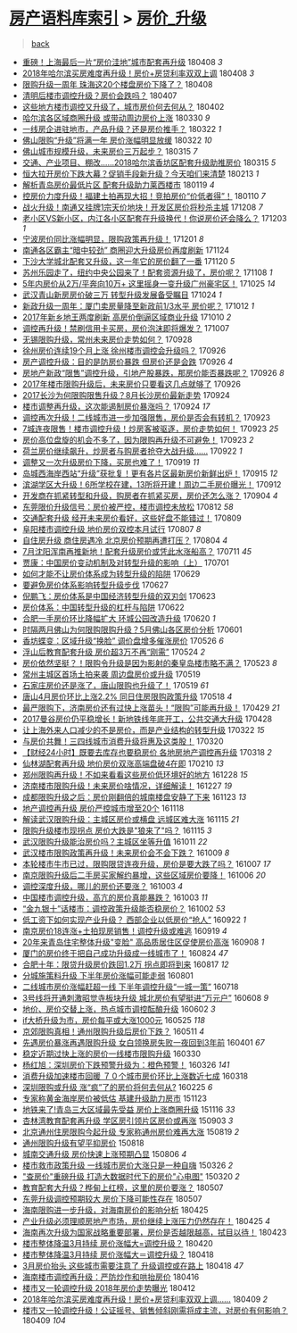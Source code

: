 [房产语料库索引](../../README.md)  > [房价_升级](房价_升级.md)
====
> [back](../README.md)

- [重磅！上海最后一片“房价洼地”城市配套再升级](http://jkwz.applinzi.com/ittc/7089660282077185041.html#%E9%87%8D%E7%A3%85%EF%BC%81%E4%B8%8A%E6%B5%B7%E6%9C%80%E5%90%8E%E4%B8%80%E7%89%87%E2%80%9C%E6%88%BF%E4%BB%B7%E6%B4%BC%E5%9C%B0%E2%80%9D%E5%9F%8E%E5%B8%82%E9%85%8D%E5%A5%97%E5%86%8D%E5%8D%87%E7%BA%A7) 180408 *3* 
- [2018年哈尔滨买房难度再升级！房价+房贷利率双双上调](http://jkwz.applinzi.com/ittc/7089651230739792902.html#2018%E5%B9%B4%E5%93%88%E5%B0%94%E6%BB%A8%E4%B9%B0%E6%88%BF%E9%9A%BE%E5%BA%A6%E5%86%8D%E5%8D%87%E7%BA%A7%EF%BC%81%E6%88%BF%E4%BB%B7%2B%E6%88%BF%E8%B4%B7%E5%88%A9%E7%8E%87%E5%8F%8C%E5%8F%8C%E4%B8%8A%E8%B0%83) 180408 *3* 
- [限购升级一周年 珠海这20个楼盘房价下降了？](http://jkwz.applinzi.com/ittc/7089630072841700369.html#%E9%99%90%E8%B4%AD%E5%8D%87%E7%BA%A7%E4%B8%80%E5%91%A8%E5%B9%B4+%E7%8F%A0%E6%B5%B7%E8%BF%9920%E4%B8%AA%E6%A5%BC%E7%9B%98%E6%88%BF%E4%BB%B7%E4%B8%8B%E9%99%8D%E4%BA%86%EF%BC%9F) 180408  
- [清明后楼市调控升级？房价会跌吗？](http://jkwz.applinzi.com/ittc/7089154576240608272.html#%E6%B8%85%E6%98%8E%E5%90%8E%E6%A5%BC%E5%B8%82%E8%B0%83%E6%8E%A7%E5%8D%87%E7%BA%A7%EF%BC%9F%E6%88%BF%E4%BB%B7%E4%BC%9A%E8%B7%8C%E5%90%97%EF%BC%9F) 180407  
- [这些地方楼市调控又升级了，城市房价何去何从？](http://jkwz.applinzi.com/ittc/7087443922215502854.html#%E8%BF%99%E4%BA%9B%E5%9C%B0%E6%96%B9%E6%A5%BC%E5%B8%82%E8%B0%83%E6%8E%A7%E5%8F%88%E5%8D%87%E7%BA%A7%E4%BA%86%EF%BC%8C%E5%9F%8E%E5%B8%82%E6%88%BF%E4%BB%B7%E4%BD%95%E5%8E%BB%E4%BD%95%E4%BB%8E%EF%BC%9F) 180402  
- [哈尔滨各区域商圈升级 或带动周边房价上涨](http://jkwz.applinzi.com/ittc/7086207720065860619.html#%E5%93%88%E5%B0%94%E6%BB%A8%E5%90%84%E5%8C%BA%E5%9F%9F%E5%95%86%E5%9C%88%E5%8D%87%E7%BA%A7+%E6%88%96%E5%B8%A6%E5%8A%A8%E5%91%A8%E8%BE%B9%E6%88%BF%E4%BB%B7%E4%B8%8A%E6%B6%A8) 180330 *9* 
- [一线房企进驻地市，产品升级？还是房价推手？](http://jkwz.applinzi.com/ittc/7083306201691718673.html#%E4%B8%80%E7%BA%BF%E6%88%BF%E4%BC%81%E8%BF%9B%E9%A9%BB%E5%9C%B0%E5%B8%82%EF%BC%8C%E4%BA%A7%E5%93%81%E5%8D%87%E7%BA%A7%EF%BC%9F%E8%BF%98%E6%98%AF%E6%88%BF%E4%BB%B7%E6%8E%A8%E6%89%8B%EF%BC%9F) 180322 *1* 
- [佛山限购“升级”将满一年 房价涨幅明显放缓](http://jkwz.applinzi.com/ittc/7083217119431099398.html#%E4%BD%9B%E5%B1%B1%E9%99%90%E8%B4%AD%E2%80%9C%E5%8D%87%E7%BA%A7%E2%80%9D%E5%B0%86%E6%BB%A1%E4%B8%80%E5%B9%B4+%E6%88%BF%E4%BB%B7%E6%B6%A8%E5%B9%85%E6%98%8E%E6%98%BE%E6%94%BE%E7%BC%93) 180322 *10* 
- [佛山城市规模升级，未来房价三万起步？](http://jkwz.applinzi.com/ittc/7080788523022287888.html#%E4%BD%9B%E5%B1%B1%E5%9F%8E%E5%B8%82%E8%A7%84%E6%A8%A1%E5%8D%87%E7%BA%A7%EF%BC%8C%E6%9C%AA%E6%9D%A5%E6%88%BF%E4%BB%B7%E4%B8%89%E4%B8%87%E8%B5%B7%E6%AD%A5%EF%BC%9F) 180315 *7* 
- [交通、产业项目、棚改……2018哈尔滨香坊区配套升级助推房价](http://jkwz.applinzi.com/ittc/7080726549857043473.html#%E4%BA%A4%E9%80%9A%E3%80%81%E4%BA%A7%E4%B8%9A%E9%A1%B9%E7%9B%AE%E3%80%81%E6%A3%9A%E6%94%B9%E2%80%A6%E2%80%A62018%E5%93%88%E5%B0%94%E6%BB%A8%E9%A6%99%E5%9D%8A%E5%8C%BA%E9%85%8D%E5%A5%97%E5%8D%87%E7%BA%A7%E5%8A%A9%E6%8E%A8%E6%88%BF%E4%BB%B7) 180315 *5* 
- [恒大拉开房价下跌大幕？促销手段新升级？今天咱们来清楚](http://jkwz.applinzi.com/ittc/7069489415615677451.html#%E6%81%92%E5%A4%A7%E6%8B%89%E5%BC%80%E6%88%BF%E4%BB%B7%E4%B8%8B%E8%B7%8C%E5%A4%A7%E5%B9%95%EF%BC%9F%E4%BF%83%E9%94%80%E6%89%8B%E6%AE%B5%E6%96%B0%E5%8D%87%E7%BA%A7%EF%BC%9F%E4%BB%8A%E5%A4%A9%E5%92%B1%E4%BB%AC%E6%9D%A5%E6%B8%85%E6%A5%9A) 180213 *1* 
- [解析青岛房价最低片区 配套升级助力莱西楼市](http://jkwz.applinzi.com/ittc/7060292979581781002.html#%E8%A7%A3%E6%9E%90%E9%9D%92%E5%B2%9B%E6%88%BF%E4%BB%B7%E6%9C%80%E4%BD%8E%E7%89%87%E5%8C%BA+%E9%85%8D%E5%A5%97%E5%8D%87%E7%BA%A7%E5%8A%A9%E5%8A%9B%E8%8E%B1%E8%A5%BF%E6%A5%BC%E5%B8%82) 180119 *4* 
- [控房价力度升级！福建土拍再现大招！竞拍房价“价低者得”！](http://jkwz.applinzi.com/ittc/7056945922640970762.html#%E6%8E%A7%E6%88%BF%E4%BB%B7%E5%8A%9B%E5%BA%A6%E5%8D%87%E7%BA%A7%EF%BC%81%E7%A6%8F%E5%BB%BA%E5%9C%9F%E6%8B%8D%E5%86%8D%E7%8E%B0%E5%A4%A7%E6%8B%9B%EF%BC%81%E7%AB%9E%E6%8B%8D%E6%88%BF%E4%BB%B7%E2%80%9C%E4%BB%B7%E4%BD%8E%E8%80%85%E5%BE%97%E2%80%9D%EF%BC%81) 180110 *7* 
- [战火升级！南通又挂牌1宗天价地块！开发区房价将秒杀主城](http://jkwz.applinzi.com/ittc/7044739882151314448.html#%E6%88%98%E7%81%AB%E5%8D%87%E7%BA%A7%EF%BC%81%E5%8D%97%E9%80%9A%E5%8F%88%E6%8C%82%E7%89%8C1%E5%AE%97%E5%A4%A9%E4%BB%B7%E5%9C%B0%E5%9D%97%EF%BC%81%E5%BC%80%E5%8F%91%E5%8C%BA%E6%88%BF%E4%BB%B7%E5%B0%86%E7%A7%92%E6%9D%80%E4%B8%BB%E5%9F%8E) 171208 *7* 
- [老小区VS新小区，内江各小区配套在升级换代！你说房价还会降么？](http://jkwz.applinzi.com/ittc/7042803078812664848.html#%E8%80%81%E5%B0%8F%E5%8C%BAVS%E6%96%B0%E5%B0%8F%E5%8C%BA%EF%BC%8C%E5%86%85%E6%B1%9F%E5%90%84%E5%B0%8F%E5%8C%BA%E9%85%8D%E5%A5%97%E5%9C%A8%E5%8D%87%E7%BA%A7%E6%8D%A2%E4%BB%A3%EF%BC%81%E4%BD%A0%E8%AF%B4%E6%88%BF%E4%BB%B7%E8%BF%98%E4%BC%9A%E9%99%8D%E4%B9%88%EF%BC%9F) 171203 *1* 
- [宁波房价同比涨幅明显，限购政策再升级！](http://jkwz.applinzi.com/ittc/7042142721744045073.html#%E5%AE%81%E6%B3%A2%E6%88%BF%E4%BB%B7%E5%90%8C%E6%AF%94%E6%B6%A8%E5%B9%85%E6%98%8E%E6%98%BE%EF%BC%8C%E9%99%90%E8%B4%AD%E6%94%BF%E7%AD%96%E5%86%8D%E5%8D%87%E7%BA%A7%EF%BC%81) 171201 *8* 
- [南通各区霸主“暗中较劲” 商圈迎大升级房价再度刷新](http://jkwz.applinzi.com/ittc/7039569544899724304.html#%E5%8D%97%E9%80%9A%E5%90%84%E5%8C%BA%E9%9C%B8%E4%B8%BB%E2%80%9C%E6%9A%97%E4%B8%AD%E8%BE%83%E5%8A%B2%E2%80%9D+%E5%95%86%E5%9C%88%E8%BF%8E%E5%A4%A7%E5%8D%87%E7%BA%A7%E6%88%BF%E4%BB%B7%E5%86%8D%E5%BA%A6%E5%88%B7%E6%96%B0) 171124  
- [下沙大学城北配套又升级，这一年它的房价翻了一番](http://jkwz.applinzi.com/ittc/7038106759162496016.html#%E4%B8%8B%E6%B2%99%E5%A4%A7%E5%AD%A6%E5%9F%8E%E5%8C%97%E9%85%8D%E5%A5%97%E5%8F%88%E5%8D%87%E7%BA%A7%EF%BC%8C%E8%BF%99%E4%B8%80%E5%B9%B4%E5%AE%83%E7%9A%84%E6%88%BF%E4%BB%B7%E7%BF%BB%E4%BA%86%E4%B8%80%E7%95%AA) 171120 *5* 
- [苏州乐园走了，纽约中央公园来了！配套资源升级了，房价呢？](http://jkwz.applinzi.com/ittc/7033665266628690960.html#%E8%8B%8F%E5%B7%9E%E4%B9%90%E5%9B%AD%E8%B5%B0%E4%BA%86%EF%BC%8C%E7%BA%BD%E7%BA%A6%E4%B8%AD%E5%A4%AE%E5%85%AC%E5%9B%AD%E6%9D%A5%E4%BA%86%EF%BC%81%E9%85%8D%E5%A5%97%E8%B5%84%E6%BA%90%E5%8D%87%E7%BA%A7%E4%BA%86%EF%BC%8C%E6%88%BF%E4%BB%B7%E5%91%A2%EF%BC%9F) 171108 *1* 
- [5年内房价从2万/平奔向10万+ 这里摇身一变升级广州豪宅区！](http://jkwz.applinzi.com/ittc/7028313322808673296.html#5%E5%B9%B4%E5%86%85%E6%88%BF%E4%BB%B7%E4%BB%8E2%E4%B8%87%2F%E5%B9%B3%E5%A5%94%E5%90%9110%E4%B8%87%2B+%E8%BF%99%E9%87%8C%E6%91%87%E8%BA%AB%E4%B8%80%E5%8F%98%E5%8D%87%E7%BA%A7%E5%B9%BF%E5%B7%9E%E8%B1%AA%E5%AE%85%E5%8C%BA%EF%BC%81) 171025 *14* 
- [武汉青山新房房价破三万 转型升级发展备受瞩目](http://jkwz.applinzi.com/ittc/7027897179799290896.html#%E6%AD%A6%E6%B1%89%E9%9D%92%E5%B1%B1%E6%96%B0%E6%88%BF%E6%88%BF%E4%BB%B7%E7%A0%B4%E4%B8%89%E4%B8%87+%E8%BD%AC%E5%9E%8B%E5%8D%87%E7%BA%A7%E5%8F%91%E5%B1%95%E5%A4%87%E5%8F%97%E7%9E%A9%E7%9B%AE) 171024 *1* 
- [新政升级一周年：厦门卖房量降至新政前1/3水平 房价呢？](http://jkwz.applinzi.com/ittc/7023624255378555920.html#%E6%96%B0%E6%94%BF%E5%8D%87%E7%BA%A7%E4%B8%80%E5%91%A8%E5%B9%B4%EF%BC%9A%E5%8E%A6%E9%97%A8%E5%8D%96%E6%88%BF%E9%87%8F%E9%99%8D%E8%87%B3%E6%96%B0%E6%94%BF%E5%89%8D1%2F3%E6%B0%B4%E5%B9%B3+%E6%88%BF%E4%BB%B7%E5%91%A2%EF%BC%9F) 171012 *1* 
- [2017年新乡地王两度刷新 高房价倒逼区域商业升级](http://jkwz.applinzi.com/ittc/7022814175733220369.html#2017%E5%B9%B4%E6%96%B0%E4%B9%A1%E5%9C%B0%E7%8E%8B%E4%B8%A4%E5%BA%A6%E5%88%B7%E6%96%B0+%E9%AB%98%E6%88%BF%E4%BB%B7%E5%80%92%E9%80%BC%E5%8C%BA%E5%9F%9F%E5%95%86%E4%B8%9A%E5%8D%87%E7%BA%A7) 171010 *2* 
- [调控再升级！禁刷信用卡买房，房价泡沫即将爆发？](http://jkwz.applinzi.com/ittc/7021731567871984656.html#%E8%B0%83%E6%8E%A7%E5%86%8D%E5%8D%87%E7%BA%A7%EF%BC%81%E7%A6%81%E5%88%B7%E4%BF%A1%E7%94%A8%E5%8D%A1%E4%B9%B0%E6%88%BF%EF%BC%8C%E6%88%BF%E4%BB%B7%E6%B3%A1%E6%B2%AB%E5%8D%B3%E5%B0%86%E7%88%86%E5%8F%91%EF%BC%9F) 171007  
- [无锡限购升级，常州未来房价走势如何？](http://jkwz.applinzi.com/ittc/7018310525249913872.html#%E6%97%A0%E9%94%A1%E9%99%90%E8%B4%AD%E5%8D%87%E7%BA%A7%EF%BC%8C%E5%B8%B8%E5%B7%9E%E6%9C%AA%E6%9D%A5%E6%88%BF%E4%BB%B7%E8%B5%B0%E5%8A%BF%E5%A6%82%E4%BD%95%EF%BC%9F) 170928  
- [徐州房价连续19个月上涨 徐州楼市调控会升级吗？](http://jkwz.applinzi.com/ittc/7017654079915033617.html#%E5%BE%90%E5%B7%9E%E6%88%BF%E4%BB%B7%E8%BF%9E%E7%BB%AD19%E4%B8%AA%E6%9C%88%E4%B8%8A%E6%B6%A8+%E5%BE%90%E5%B7%9E%E6%A5%BC%E5%B8%82%E8%B0%83%E6%8E%A7%E4%BC%9A%E5%8D%87%E7%BA%A7%E5%90%97%EF%BC%9F) 170926  
- [房产调控升级：目的是防房价暴跌 但房价还是会跌](http://jkwz.applinzi.com/ittc/7017652075251631121.html#%E6%88%BF%E4%BA%A7%E8%B0%83%E6%8E%A7%E5%8D%87%E7%BA%A7%EF%BC%9A%E7%9B%AE%E7%9A%84%E6%98%AF%E9%98%B2%E6%88%BF%E4%BB%B7%E6%9A%B4%E8%B7%8C+%E4%BD%86%E6%88%BF%E4%BB%B7%E8%BF%98%E6%98%AF%E4%BC%9A%E8%B7%8C) 170926 *4* 
- [房地产新政“限售”调控升级，引地产股暴跌，那房价能否暴跌呢？](http://jkwz.applinzi.com/ittc/7017625866836902928.html#%E6%88%BF%E5%9C%B0%E4%BA%A7%E6%96%B0%E6%94%BF%E2%80%9C%E9%99%90%E5%94%AE%E2%80%9D%E8%B0%83%E6%8E%A7%E5%8D%87%E7%BA%A7%EF%BC%8C%E5%BC%95%E5%9C%B0%E4%BA%A7%E8%82%A1%E6%9A%B4%E8%B7%8C%EF%BC%8C%E9%82%A3%E6%88%BF%E4%BB%B7%E8%83%BD%E5%90%A6%E6%9A%B4%E8%B7%8C%E5%91%A2%EF%BC%9F) 170926 *8* 
- [2017年楼市限购升级后，未来房价只要看这几点就够了](http://jkwz.applinzi.com/ittc/7017577360541615120.html#2017%E5%B9%B4%E6%A5%BC%E5%B8%82%E9%99%90%E8%B4%AD%E5%8D%87%E7%BA%A7%E5%90%8E%EF%BC%8C%E6%9C%AA%E6%9D%A5%E6%88%BF%E4%BB%B7%E5%8F%AA%E8%A6%81%E7%9C%8B%E8%BF%99%E5%87%A0%E7%82%B9%E5%B0%B1%E5%A4%9F%E4%BA%86) 170926  
- [2017长沙为何限购限售升级？8月长沙房价最新走势](http://jkwz.applinzi.com/ittc/7016975683383985169.html#2017%E9%95%BF%E6%B2%99%E4%B8%BA%E4%BD%95%E9%99%90%E8%B4%AD%E9%99%90%E5%94%AE%E5%8D%87%E7%BA%A7%EF%BC%9F8%E6%9C%88%E9%95%BF%E6%B2%99%E6%88%BF%E4%BB%B7%E6%9C%80%E6%96%B0%E8%B5%B0%E5%8A%BF) 170924  
- [楼市调整再升级，这次能遏制房价暴涨吗？](http://jkwz.applinzi.com/ittc/7016840171100832784.html#%E6%A5%BC%E5%B8%82%E8%B0%83%E6%95%B4%E5%86%8D%E5%8D%87%E7%BA%A7%EF%BC%8C%E8%BF%99%E6%AC%A1%E8%83%BD%E9%81%8F%E5%88%B6%E6%88%BF%E4%BB%B7%E6%9A%B4%E6%B6%A8%E5%90%97%EF%BC%9F) 170924 *17* 
- [调控再次升级！二线城市进一步加强限售，房价是否会有转机？](http://jkwz.applinzi.com/ittc/7016589474174338065.html#%E8%B0%83%E6%8E%A7%E5%86%8D%E6%AC%A1%E5%8D%87%E7%BA%A7%EF%BC%81%E4%BA%8C%E7%BA%BF%E5%9F%8E%E5%B8%82%E8%BF%9B%E4%B8%80%E6%AD%A5%E5%8A%A0%E5%BC%BA%E9%99%90%E5%94%AE%EF%BC%8C%E6%88%BF%E4%BB%B7%E6%98%AF%E5%90%A6%E4%BC%9A%E6%9C%89%E8%BD%AC%E6%9C%BA%EF%BC%9F) 170923  
- [7城连夜限售！楼市调控升级！炒房客被驱逐，房价走势如何！](http://jkwz.applinzi.com/ittc/7016479860090995728.html#7%E5%9F%8E%E8%BF%9E%E5%A4%9C%E9%99%90%E5%94%AE%EF%BC%81%E6%A5%BC%E5%B8%82%E8%B0%83%E6%8E%A7%E5%8D%87%E7%BA%A7%EF%BC%81%E7%82%92%E6%88%BF%E5%AE%A2%E8%A2%AB%E9%A9%B1%E9%80%90%EF%BC%8C%E6%88%BF%E4%BB%B7%E8%B5%B0%E5%8A%BF%E5%A6%82%E4%BD%95%EF%BC%81) 170923 *25* 
- [房价高位盘旋的机会不多了，因为限购再升级不可避免！](http://jkwz.applinzi.com/ittc/7016460514400666640.html#%E6%88%BF%E4%BB%B7%E9%AB%98%E4%BD%8D%E7%9B%98%E6%97%8B%E7%9A%84%E6%9C%BA%E4%BC%9A%E4%B8%8D%E5%A4%9A%E4%BA%86%EF%BC%8C%E5%9B%A0%E4%B8%BA%E9%99%90%E8%B4%AD%E5%86%8D%E5%8D%87%E7%BA%A7%E4%B8%8D%E5%8F%AF%E9%81%BF%E5%85%8D%EF%BC%81) 170923 *2* 
- [荷兰房价继续飙升，炒房者与购房者抢夺大战升级……](http://jkwz.applinzi.com/ittc/7016077122840560656.html#%E8%8D%B7%E5%85%B0%E6%88%BF%E4%BB%B7%E7%BB%A7%E7%BB%AD%E9%A3%99%E5%8D%87%EF%BC%8C%E7%82%92%E6%88%BF%E8%80%85%E4%B8%8E%E8%B4%AD%E6%88%BF%E8%80%85%E6%8A%A2%E5%A4%BA%E5%A4%A7%E6%88%98%E5%8D%87%E7%BA%A7%E2%80%A6%E2%80%A6) 170922 *1* 
- [调整又一次升级房价下降，买房也难了！](http://jkwz.applinzi.com/ittc/7015051191866901521.html#%E8%B0%83%E6%95%B4%E5%8F%88%E4%B8%80%E6%AC%A1%E5%8D%87%E7%BA%A7%E6%88%BF%E4%BB%B7%E4%B8%8B%E9%99%8D%EF%BC%8C%E4%B9%B0%E6%88%BF%E4%B9%9F%E9%9A%BE%E4%BA%86%EF%BC%81) 170919 *11* 
- [岛城西海岸西站“升级”获批复！更有各片区最新房价新鲜出炉！](http://jkwz.applinzi.com/ittc/7013592668033254417.html#%E5%B2%9B%E5%9F%8E%E8%A5%BF%E6%B5%B7%E5%B2%B8%E8%A5%BF%E7%AB%99%E2%80%9C%E5%8D%87%E7%BA%A7%E2%80%9D%E8%8E%B7%E6%89%B9%E5%A4%8D%EF%BC%81%E6%9B%B4%E6%9C%89%E5%90%84%E7%89%87%E5%8C%BA%E6%9C%80%E6%96%B0%E6%88%BF%E4%BB%B7%E6%96%B0%E9%B2%9C%E5%87%BA%E7%82%89%EF%BC%81) 170915 *12* 
- [滨湖学区大升级！6所学校在建，13所将开建！周边二手房价曝光！](http://jkwz.applinzi.com/ittc/7012536863016092432.html#%E6%BB%A8%E6%B9%96%E5%AD%A6%E5%8C%BA%E5%A4%A7%E5%8D%87%E7%BA%A7%EF%BC%816%E6%89%80%E5%AD%A6%E6%A0%A1%E5%9C%A8%E5%BB%BA%EF%BC%8C13%E6%89%80%E5%B0%86%E5%BC%80%E5%BB%BA%EF%BC%81%E5%91%A8%E8%BE%B9%E4%BA%8C%E6%89%8B%E6%88%BF%E4%BB%B7%E6%9B%9D%E5%85%89%EF%BC%81) 170912  
- [开发商在抓紧转型和升级，购房者在抓紧买房，房价还怎么涨？](http://jkwz.applinzi.com/ittc/7009595699812107281.html#%E5%BC%80%E5%8F%91%E5%95%86%E5%9C%A8%E6%8A%93%E7%B4%A7%E8%BD%AC%E5%9E%8B%E5%92%8C%E5%8D%87%E7%BA%A7%EF%BC%8C%E8%B4%AD%E6%88%BF%E8%80%85%E5%9C%A8%E6%8A%93%E7%B4%A7%E4%B9%B0%E6%88%BF%EF%BC%8C%E6%88%BF%E4%BB%B7%E8%BF%98%E6%80%8E%E4%B9%88%E6%B6%A8%EF%BC%9F) 170904 *4* 
- [东莞限价升级信号：房价被严控，楼市调控未放松](http://jkwz.applinzi.com/ittc/7000793850917159952.html#%E4%B8%9C%E8%8E%9E%E9%99%90%E4%BB%B7%E5%8D%87%E7%BA%A7%E4%BF%A1%E5%8F%B7%EF%BC%9A%E6%88%BF%E4%BB%B7%E8%A2%AB%E4%B8%A5%E6%8E%A7%EF%BC%8C%E6%A5%BC%E5%B8%82%E8%B0%83%E6%8E%A7%E6%9C%AA%E6%94%BE%E6%9D%BE) 170812 *58* 
- [交通配套升级 经开未来房价看好，这些好盘不能错过！](http://jkwz.applinzi.com/ittc/6999760962851439633.html#%E4%BA%A4%E9%80%9A%E9%85%8D%E5%A5%97%E5%8D%87%E7%BA%A7+%E7%BB%8F%E5%BC%80%E6%9C%AA%E6%9D%A5%E6%88%BF%E4%BB%B7%E7%9C%8B%E5%A5%BD%EF%BC%8C%E8%BF%99%E4%BA%9B%E5%A5%BD%E7%9B%98%E4%B8%8D%E8%83%BD%E9%94%99%E8%BF%87%EF%BC%81) 170809  
- [阜阳楼市调控升级 地价房价双控本月试行](http://jkwz.applinzi.com/ittc/6999139743856854032.html#%E9%98%9C%E9%98%B3%E6%A5%BC%E5%B8%82%E8%B0%83%E6%8E%A7%E5%8D%87%E7%BA%A7+%E5%9C%B0%E4%BB%B7%E6%88%BF%E4%BB%B7%E5%8F%8C%E6%8E%A7%E6%9C%AC%E6%9C%88%E8%AF%95%E8%A1%8C) 170807 *8* 
- [自住房升级 商住房遇冷 北京房价预期再遭打压？](http://jkwz.applinzi.com/ittc/6998028505391318033.html#%E8%87%AA%E4%BD%8F%E6%88%BF%E5%8D%87%E7%BA%A7+%E5%95%86%E4%BD%8F%E6%88%BF%E9%81%87%E5%86%B7+%E5%8C%97%E4%BA%AC%E6%88%BF%E4%BB%B7%E9%A2%84%E6%9C%9F%E5%86%8D%E9%81%AD%E6%89%93%E5%8E%8B%EF%BC%9F) 170804 *4* 
- [7月沈阳浑南再推新地！配套升级房价或凭此水涨船高？](http://jkwz.applinzi.com/ittc/6988977103297840133.html#7%E6%9C%88%E6%B2%88%E9%98%B3%E6%B5%91%E5%8D%97%E5%86%8D%E6%8E%A8%E6%96%B0%E5%9C%B0%EF%BC%81%E9%85%8D%E5%A5%97%E5%8D%87%E7%BA%A7%E6%88%BF%E4%BB%B7%E6%88%96%E5%87%AD%E6%AD%A4%E6%B0%B4%E6%B6%A8%E8%88%B9%E9%AB%98%EF%BC%9F) 170711 *45* 
- [贾康：中国房价变动机制及对转型升级的影响（上）](http://jkwz.applinzi.com/ittc/6985256325226169349.html#%E8%B4%BE%E5%BA%B7%EF%BC%9A%E4%B8%AD%E5%9B%BD%E6%88%BF%E4%BB%B7%E5%8F%98%E5%8A%A8%E6%9C%BA%E5%88%B6%E5%8F%8A%E5%AF%B9%E8%BD%AC%E5%9E%8B%E5%8D%87%E7%BA%A7%E7%9A%84%E5%BD%B1%E5%93%8D%EF%BC%88%E4%B8%8A%EF%BC%89) 170701  
- [如何才能不让房价体系成为转型升级的陷阱](http://jkwz.applinzi.com/ittc/6984539739829830661.html#%E5%A6%82%E4%BD%95%E6%89%8D%E8%83%BD%E4%B8%8D%E8%AE%A9%E6%88%BF%E4%BB%B7%E4%BD%93%E7%B3%BB%E6%88%90%E4%B8%BA%E8%BD%AC%E5%9E%8B%E5%8D%87%E7%BA%A7%E7%9A%84%E9%99%B7%E9%98%B1) 170629  
- [要避免房价体系影响转型升级步伐](http://jkwz.applinzi.com/ittc/6983792387804365829.html#%E8%A6%81%E9%81%BF%E5%85%8D%E6%88%BF%E4%BB%B7%E4%BD%93%E7%B3%BB%E5%BD%B1%E5%93%8D%E8%BD%AC%E5%9E%8B%E5%8D%87%E7%BA%A7%E6%AD%A5%E4%BC%90) 170627  
- [倪鹏飞：房价体系是中国经济转型升级的双刃剑](http://jkwz.applinzi.com/ittc/6982509338659652613.html#%E5%80%AA%E9%B9%8F%E9%A3%9E%EF%BC%9A%E6%88%BF%E4%BB%B7%E4%BD%93%E7%B3%BB%E6%98%AF%E4%B8%AD%E5%9B%BD%E7%BB%8F%E6%B5%8E%E8%BD%AC%E5%9E%8B%E5%8D%87%E7%BA%A7%E7%9A%84%E5%8F%8C%E5%88%83%E5%89%91) 170623  
- [房价体系：中国转型升级的杠杆与陷阱](http://jkwz.applinzi.com/ittc/6982037957241209860.html#%E6%88%BF%E4%BB%B7%E4%BD%93%E7%B3%BB%EF%BC%9A%E4%B8%AD%E5%9B%BD%E8%BD%AC%E5%9E%8B%E5%8D%87%E7%BA%A7%E7%9A%84%E6%9D%A0%E6%9D%86%E4%B8%8E%E9%99%B7%E9%98%B1) 170622  
- [合肥一手房价环比降幅扩大 环城公园改造升级](http://jkwz.applinzi.com/ittc/6981182814543152133.html#%E5%90%88%E8%82%A5%E4%B8%80%E6%89%8B%E6%88%BF%E4%BB%B7%E7%8E%AF%E6%AF%94%E9%99%8D%E5%B9%85%E6%89%A9%E5%A4%A7+%E7%8E%AF%E5%9F%8E%E5%85%AC%E5%9B%AD%E6%94%B9%E9%80%A0%E5%8D%87%E7%BA%A7) 170620 *1* 
- [时隔两月佛山为何限购限购升级？5月佛山各区房价分析](http://jkwz.applinzi.com/ittc/6974329231222785028.html#%E6%97%B6%E9%9A%94%E4%B8%A4%E6%9C%88%E4%BD%9B%E5%B1%B1%E4%B8%BA%E4%BD%95%E9%99%90%E8%B4%AD%E9%99%90%E8%B4%AD%E5%8D%87%E7%BA%A7%EF%BC%9F5%E6%9C%88%E4%BD%9B%E5%B1%B1%E5%90%84%E5%8C%BA%E6%88%BF%E4%BB%B7%E5%88%86%E6%9E%90) 170601  
- [香坊蝶变：区域升级“换脸” 调价盘增多催涨房价](http://jkwz.applinzi.com/ittc/6972008276135789572.html#%E9%A6%99%E5%9D%8A%E8%9D%B6%E5%8F%98%EF%BC%9A%E5%8C%BA%E5%9F%9F%E5%8D%87%E7%BA%A7%E2%80%9C%E6%8D%A2%E8%84%B8%E2%80%9D+%E8%B0%83%E4%BB%B7%E7%9B%98%E5%A2%9E%E5%A4%9A%E5%82%AC%E6%B6%A8%E6%88%BF%E4%BB%B7) 170526 *6* 
- [浮山后教育配套升级 房价超3万不再“刚需”](http://jkwz.applinzi.com/ittc/6971261853148644357.html#%E6%B5%AE%E5%B1%B1%E5%90%8E%E6%95%99%E8%82%B2%E9%85%8D%E5%A5%97%E5%8D%87%E7%BA%A7+%E6%88%BF%E4%BB%B7%E8%B6%853%E4%B8%87%E4%B8%8D%E5%86%8D%E2%80%9C%E5%88%9A%E9%9C%80%E2%80%9D) 170524 *2* 
- [房价依然坚挺？！限购令升级是因为影射的秦皇岛楼市略不满？](http://jkwz.applinzi.com/ittc/6970914768750642180.html#%E6%88%BF%E4%BB%B7%E4%BE%9D%E7%84%B6%E5%9D%9A%E6%8C%BA%EF%BC%9F%EF%BC%81%E9%99%90%E8%B4%AD%E4%BB%A4%E5%8D%87%E7%BA%A7%E6%98%AF%E5%9B%A0%E4%B8%BA%E5%BD%B1%E5%B0%84%E7%9A%84%E7%A7%A6%E7%9A%87%E5%B2%9B%E6%A5%BC%E5%B8%82%E7%95%A5%E4%B8%8D%E6%BB%A1%EF%BC%9F) 170523 *8* 
- [常州主城区首场土拍来袭 周边盘房价或升级](http://jkwz.applinzi.com/ittc/6969378569376498693.html#%E5%B8%B8%E5%B7%9E%E4%B8%BB%E5%9F%8E%E5%8C%BA%E9%A6%96%E5%9C%BA%E5%9C%9F%E6%8B%8D%E6%9D%A5%E8%A2%AD+%E5%91%A8%E8%BE%B9%E7%9B%98%E6%88%BF%E4%BB%B7%E6%88%96%E5%8D%87%E7%BA%A7) 170519  
- [石家庄房价还是涨了，唐山限购也升级了！](http://jkwz.applinzi.com/ittc/6969321357249610757.html#%E7%9F%B3%E5%AE%B6%E5%BA%84%E6%88%BF%E4%BB%B7%E8%BF%98%E6%98%AF%E6%B6%A8%E4%BA%86%EF%BC%8C%E5%94%90%E5%B1%B1%E9%99%90%E8%B4%AD%E4%B9%9F%E5%8D%87%E7%BA%A7%E4%BA%86%EF%BC%81) 170519 *61* 
- [唐山4月房价环比上涨2.2% 同日住房限购政策升级](http://jkwz.applinzi.com/ittc/6968937150002234372.html#%E5%94%90%E5%B1%B14%E6%9C%88%E6%88%BF%E4%BB%B7%E7%8E%AF%E6%AF%94%E4%B8%8A%E6%B6%A82.2%25+%E5%90%8C%E6%97%A5%E4%BD%8F%E6%88%BF%E9%99%90%E8%B4%AD%E6%94%BF%E7%AD%96%E5%8D%87%E7%BA%A7) 170518 *4* 
- [最严限购下，济南房价还有过快上涨苗头！“限购”可能再升级！](http://jkwz.applinzi.com/ittc/6961891811642573829.html#%E6%9C%80%E4%B8%A5%E9%99%90%E8%B4%AD%E4%B8%8B%EF%BC%8C%E6%B5%8E%E5%8D%97%E6%88%BF%E4%BB%B7%E8%BF%98%E6%9C%89%E8%BF%87%E5%BF%AB%E4%B8%8A%E6%B6%A8%E8%8B%97%E5%A4%B4%EF%BC%81%E2%80%9C%E9%99%90%E8%B4%AD%E2%80%9D%E5%8F%AF%E8%83%BD%E5%86%8D%E5%8D%87%E7%BA%A7%EF%BC%81) 170429 *21* 
- [2017曼谷房价仍平稳增长！新地铁线年底开工，公共交通大升级](http://jkwz.applinzi.com/ittc/6961517454655226884.html#2017%E6%9B%BC%E8%B0%B7%E6%88%BF%E4%BB%B7%E4%BB%8D%E5%B9%B3%E7%A8%B3%E5%A2%9E%E9%95%BF%EF%BC%81%E6%96%B0%E5%9C%B0%E9%93%81%E7%BA%BF%E5%B9%B4%E5%BA%95%E5%BC%80%E5%B7%A5%EF%BC%8C%E5%85%AC%E5%85%B1%E4%BA%A4%E9%80%9A%E5%A4%A7%E5%8D%87%E7%BA%A7) 170428  
- [让上海外来人口减少的不是房价，而是产业结构的转型升级](http://jkwz.applinzi.com/ittc/6947889743344960517.html#%E8%AE%A9%E4%B8%8A%E6%B5%B7%E5%A4%96%E6%9D%A5%E4%BA%BA%E5%8F%A3%E5%87%8F%E5%B0%91%E7%9A%84%E4%B8%8D%E6%98%AF%E6%88%BF%E4%BB%B7%EF%BC%8C%E8%80%8C%E6%98%AF%E4%BA%A7%E4%B8%9A%E7%BB%93%E6%9E%84%E7%9A%84%E8%BD%AC%E5%9E%8B%E5%8D%87%E7%BA%A7) 170322 *15* 
- [与房价共舞！三四线城市消费升级将惠及这类股！](http://jkwz.applinzi.com/ittc/6947155036651127812.html#%E4%B8%8E%E6%88%BF%E4%BB%B7%E5%85%B1%E8%88%9E%EF%BC%81%E4%B8%89%E5%9B%9B%E7%BA%BF%E5%9F%8E%E5%B8%82%E6%B6%88%E8%B4%B9%E5%8D%87%E7%BA%A7%E5%B0%86%E6%83%A0%E5%8F%8A%E8%BF%99%E7%B1%BB%E8%82%A1%EF%BC%81) 170320  
- [【财经24小时】既要去库存也要稳房价 各地房地产调控再升级](http://jkwz.applinzi.com/ittc/6946272510873175044.html#%E3%80%90%E8%B4%A2%E7%BB%8F24%E5%B0%8F%E6%97%B6%E3%80%91%E6%97%A2%E8%A6%81%E5%8E%BB%E5%BA%93%E5%AD%98%E4%B9%9F%E8%A6%81%E7%A8%B3%E6%88%BF%E4%BB%B7+%E5%90%84%E5%9C%B0%E6%88%BF%E5%9C%B0%E4%BA%A7%E8%B0%83%E6%8E%A7%E5%86%8D%E5%8D%87%E7%BA%A7) 170318 *2* 
- [仙林湖配套再升级 地价房价双涨高端盘破4在即](http://jkwz.applinzi.com/ittc/6932932087442326532.html#%E4%BB%99%E6%9E%97%E6%B9%96%E9%85%8D%E5%A5%97%E5%86%8D%E5%8D%87%E7%BA%A7+%E5%9C%B0%E4%BB%B7%E6%88%BF%E4%BB%B7%E5%8F%8C%E6%B6%A8%E9%AB%98%E7%AB%AF%E7%9B%98%E7%A0%B44%E5%9C%A8%E5%8D%B3) 170210 *13* 
- [郑州限购再升级！不如来看看这些房价低环境好的地方](http://jkwz.applinzi.com/ittc/6916635744872694788.html#%E9%83%91%E5%B7%9E%E9%99%90%E8%B4%AD%E5%86%8D%E5%8D%87%E7%BA%A7%EF%BC%81%E4%B8%8D%E5%A6%82%E6%9D%A5%E7%9C%8B%E7%9C%8B%E8%BF%99%E4%BA%9B%E6%88%BF%E4%BB%B7%E4%BD%8E%E7%8E%AF%E5%A2%83%E5%A5%BD%E7%9A%84%E5%9C%B0%E6%96%B9) 161228 *15* 
- [济南楼市限购升级！未来房价啥情况，详细解读！](http://jkwz.applinzi.com/ittc/6916201853665936389.html#%E6%B5%8E%E5%8D%97%E6%A5%BC%E5%B8%82%E9%99%90%E8%B4%AD%E5%8D%87%E7%BA%A7%EF%BC%81%E6%9C%AA%E6%9D%A5%E6%88%BF%E4%BB%B7%E5%95%A5%E6%83%85%E5%86%B5%EF%BC%8C%E8%AF%A6%E7%BB%86%E8%A7%A3%E8%AF%BB%EF%BC%81) 161227 *19* 
- [成都限购升级之后：房价刚翻倍的城南楼盘安静了下来](http://jkwz.applinzi.com/ittc/6903787472583918596.html#%E6%88%90%E9%83%BD%E9%99%90%E8%B4%AD%E5%8D%87%E7%BA%A7%E4%B9%8B%E5%90%8E%EF%BC%9A%E6%88%BF%E4%BB%B7%E5%88%9A%E7%BF%BB%E5%80%8D%E7%9A%84%E5%9F%8E%E5%8D%97%E6%A5%BC%E7%9B%98%E5%AE%89%E9%9D%99%E4%BA%86%E4%B8%8B%E6%9D%A5) 161123 *13* 
- [地产调控再升级 房价严控城市增至20个](http://jkwz.applinzi.com/ittc/6901896656575792133.html#%E5%9C%B0%E4%BA%A7%E8%B0%83%E6%8E%A7%E5%86%8D%E5%8D%87%E7%BA%A7+%E6%88%BF%E4%BB%B7%E4%B8%A5%E6%8E%A7%E5%9F%8E%E5%B8%82%E5%A2%9E%E8%87%B320%E4%B8%AA) 161118  
- [解读武汉限购升级：主城区房价或横盘 远城区难大涨](http://jkwz.applinzi.com/ittc/6900734511301526532.html#%E8%A7%A3%E8%AF%BB%E6%AD%A6%E6%B1%89%E9%99%90%E8%B4%AD%E5%8D%87%E7%BA%A7%EF%BC%9A%E4%B8%BB%E5%9F%8E%E5%8C%BA%E6%88%BF%E4%BB%B7%E6%88%96%E6%A8%AA%E7%9B%98+%E8%BF%9C%E5%9F%8E%E5%8C%BA%E9%9A%BE%E5%A4%A7%E6%B6%A8) 161115 *21* 
- [限购升级楼市现拐点 房价大跌是&quot;狼来了&quot;吗？](http://jkwz.applinzi.com/ittc/6900697750152152068.html#%E9%99%90%E8%B4%AD%E5%8D%87%E7%BA%A7%E6%A5%BC%E5%B8%82%E7%8E%B0%E6%8B%90%E7%82%B9+%E6%88%BF%E4%BB%B7%E5%A4%A7%E8%B7%8C%E6%98%AF%26quot%3B%E7%8B%BC%E6%9D%A5%E4%BA%86%26quot%3B%E5%90%97%EF%BC%9F) 161115 *3* 
- [武汉限购升级能治房价吗？主城区坐等升值](http://jkwz.applinzi.com/ittc/6887661681571791877.html#%E6%AD%A6%E6%B1%89%E9%99%90%E8%B4%AD%E5%8D%87%E7%BA%A7%E8%83%BD%E6%B2%BB%E6%88%BF%E4%BB%B7%E5%90%97%EF%BC%9F%E4%B8%BB%E5%9F%8E%E5%8C%BA%E5%9D%90%E7%AD%89%E5%8D%87%E5%80%BC) 161011 *22* 
- [武汉楼市限购政策再升级！未来房价会不会下跌？](http://jkwz.applinzi.com/ittc/6886895900835709956.html#%E6%AD%A6%E6%B1%89%E6%A5%BC%E5%B8%82%E9%99%90%E8%B4%AD%E6%94%BF%E7%AD%96%E5%86%8D%E5%8D%87%E7%BA%A7%EF%BC%81%E6%9C%AA%E6%9D%A5%E6%88%BF%E4%BB%B7%E4%BC%9A%E4%B8%8D%E4%BC%9A%E4%B8%8B%E8%B7%8C%EF%BC%9F) 161009 *8* 
- [本轮楼市牛市已过，限购限贷连夜升级，房价是要大跌了吗？](http://jkwz.applinzi.com/ittc/6886187392951649284.html#%E6%9C%AC%E8%BD%AE%E6%A5%BC%E5%B8%82%E7%89%9B%E5%B8%82%E5%B7%B2%E8%BF%87%EF%BC%8C%E9%99%90%E8%B4%AD%E9%99%90%E8%B4%B7%E8%BF%9E%E5%A4%9C%E5%8D%87%E7%BA%A7%EF%BC%8C%E6%88%BF%E4%BB%B7%E6%98%AF%E8%A6%81%E5%A4%A7%E8%B7%8C%E4%BA%86%E5%90%97%EF%BC%9F) 161007 *17* 
- [南京限购升级后二手房买家解约暴增，这些区域房价要降！](http://jkwz.applinzi.com/ittc/6885855713338852357.html#%E5%8D%97%E4%BA%AC%E9%99%90%E8%B4%AD%E5%8D%87%E7%BA%A7%E5%90%8E%E4%BA%8C%E6%89%8B%E6%88%BF%E4%B9%B0%E5%AE%B6%E8%A7%A3%E7%BA%A6%E6%9A%B4%E5%A2%9E%EF%BC%8C%E8%BF%99%E4%BA%9B%E5%8C%BA%E5%9F%9F%E6%88%BF%E4%BB%B7%E8%A6%81%E9%99%8D%EF%BC%81) 161006 *20* 
- [调控深度升级，哪儿的房价还要涨？](http://jkwz.applinzi.com/ittc/6884372020384498693.html#%E8%B0%83%E6%8E%A7%E6%B7%B1%E5%BA%A6%E5%8D%87%E7%BA%A7%EF%BC%8C%E5%93%AA%E5%84%BF%E7%9A%84%E6%88%BF%E4%BB%B7%E8%BF%98%E8%A6%81%E6%B6%A8%EF%BC%9F) 161003 *4* 
- [中国楼市调控升级，高亢的房价真能暴跌？](http://jkwz.applinzi.com/ittc/6884685331466552324.html#%E4%B8%AD%E5%9B%BD%E6%A5%BC%E5%B8%82%E8%B0%83%E6%8E%A7%E5%8D%87%E7%BA%A7%EF%BC%8C%E9%AB%98%E4%BA%A2%E7%9A%84%E6%88%BF%E4%BB%B7%E7%9C%9F%E8%83%BD%E6%9A%B4%E8%B7%8C%EF%BC%9F) 161003 *11* 
- [“金九银十”话楼市：调控政策升级能否稳房价？](http://jkwz.applinzi.com/ittc/6884374017225524228.html#%E2%80%9C%E9%87%91%E4%B9%9D%E9%93%B6%E5%8D%81%E2%80%9D%E8%AF%9D%E6%A5%BC%E5%B8%82%EF%BC%9A%E8%B0%83%E6%8E%A7%E6%94%BF%E7%AD%96%E5%8D%87%E7%BA%A7%E8%83%BD%E5%90%A6%E7%A8%B3%E6%88%BF%E4%BB%B7%EF%BC%9F) 161002 *53* 
- [低工资下如何实现产业升级？ 西部企业以低房价“抢人”](http://jkwz.applinzi.com/ittc/6880603142642729988.html#%E4%BD%8E%E5%B7%A5%E8%B5%84%E4%B8%8B%E5%A6%82%E4%BD%95%E5%AE%9E%E7%8E%B0%E4%BA%A7%E4%B8%9A%E5%8D%87%E7%BA%A7%EF%BC%9F+%E8%A5%BF%E9%83%A8%E4%BC%81%E4%B8%9A%E4%BB%A5%E4%BD%8E%E6%88%BF%E4%BB%B7%E2%80%9C%E6%8A%A2%E4%BA%BA%E2%80%9D) 160922 *1* 
- [南京房价18连涨+土拍现房销售！调控升级或难逃](http://jkwz.applinzi.com/ittc/6879604209061725188.html#%E5%8D%97%E4%BA%AC%E6%88%BF%E4%BB%B718%E8%BF%9E%E6%B6%A8%2B%E5%9C%9F%E6%8B%8D%E7%8E%B0%E6%88%BF%E9%94%80%E5%94%AE%EF%BC%81%E8%B0%83%E6%8E%A7%E5%8D%87%E7%BA%A7%E6%88%96%E9%9A%BE%E9%80%83) 160919 *4* 
- [20年来青岛住宅整体升级&quot;变脸&quot; 高品质居住区促使房价高涨](http://jkwz.applinzi.com/ittc/6875382381531366405.html#20%E5%B9%B4%E6%9D%A5%E9%9D%92%E5%B2%9B%E4%BD%8F%E5%AE%85%E6%95%B4%E4%BD%93%E5%8D%87%E7%BA%A7%26quot%3B%E5%8F%98%E8%84%B8%26quot%3B+%E9%AB%98%E5%93%81%E8%B4%A8%E5%B1%85%E4%BD%8F%E5%8C%BA%E4%BF%83%E4%BD%BF%E6%88%BF%E4%BB%B7%E9%AB%98%E6%B6%A8) 160908 *1* 
- [厦门的房价终于把自己成功升级成一线城市了！](http://jkwz.applinzi.com/ittc/6869961488885875716.html#%E5%8E%A6%E9%97%A8%E7%9A%84%E6%88%BF%E4%BB%B7%E7%BB%88%E4%BA%8E%E6%8A%8A%E8%87%AA%E5%B7%B1%E6%88%90%E5%8A%9F%E5%8D%87%E7%BA%A7%E6%88%90%E4%B8%80%E7%BA%BF%E5%9F%8E%E5%B8%82%E4%BA%86%EF%BC%81) 160824 *47* 
- [合肥十年：限贷升级房价跌回1.2万 拐点即将到来](http://jkwz.applinzi.com/ittc/6867257010541822981.html#%E5%90%88%E8%82%A5%E5%8D%81%E5%B9%B4%EF%BC%9A%E9%99%90%E8%B4%B7%E5%8D%87%E7%BA%A7%E6%88%BF%E4%BB%B7%E8%B7%8C%E5%9B%9E1.2%E4%B8%87+%E6%8B%90%E7%82%B9%E5%8D%B3%E5%B0%86%E5%88%B0%E6%9D%A5) 160817 *12* 
- [分城施策料升级 下半年房价涨幅可能走弱](http://jkwz.applinzi.com/ittc/6861298031823160325.html#%E5%88%86%E5%9F%8E%E6%96%BD%E7%AD%96%E6%96%99%E5%8D%87%E7%BA%A7+%E4%B8%8B%E5%8D%8A%E5%B9%B4%E6%88%BF%E4%BB%B7%E6%B6%A8%E5%B9%85%E5%8F%AF%E8%83%BD%E8%B5%B0%E5%BC%B1) 160801  
- [二线城市房价涨幅赶超一线 下半年调控升级“一城一策”](http://jkwz.applinzi.com/ittc/6856305419768824837.html#%E4%BA%8C%E7%BA%BF%E5%9F%8E%E5%B8%82%E6%88%BF%E4%BB%B7%E6%B6%A8%E5%B9%85%E8%B5%B6%E8%B6%85%E4%B8%80%E7%BA%BF+%E4%B8%8B%E5%8D%8A%E5%B9%B4%E8%B0%83%E6%8E%A7%E5%8D%87%E7%BA%A7%E2%80%9C%E4%B8%80%E5%9F%8E%E4%B8%80%E7%AD%96%E2%80%9D) 160718  
- [3号线将开通刺激昭觉寺板块升级 城北房价有望挺进“万元户”](http://jkwz.applinzi.com/ittc/6841368495711060997.html#3%E5%8F%B7%E7%BA%BF%E5%B0%86%E5%BC%80%E9%80%9A%E5%88%BA%E6%BF%80%E6%98%AD%E8%A7%89%E5%AF%BA%E6%9D%BF%E5%9D%97%E5%8D%87%E7%BA%A7+%E5%9F%8E%E5%8C%97%E6%88%BF%E4%BB%B7%E6%9C%89%E6%9C%9B%E6%8C%BA%E8%BF%9B%E2%80%9C%E4%B8%87%E5%85%83%E6%88%B7%E2%80%9D) 160608 *9* 
- [地价、房价交替上涨，热点城市调控酝酿升级](http://jkwz.applinzi.com/ittc/6839127107602744324.html#%E5%9C%B0%E4%BB%B7%E3%80%81%E6%88%BF%E4%BB%B7%E4%BA%A4%E6%9B%BF%E4%B8%8A%E6%B6%A8%EF%BC%8C%E7%83%AD%E7%82%B9%E5%9F%8E%E5%B8%82%E8%B0%83%E6%8E%A7%E9%85%9D%E9%85%BF%E5%8D%87%E7%BA%A7) 160602 *3* 
- [if大桥升级为市，房价每平或大涨1000元](http://jkwz.applinzi.com/ittc/6835415079549666308.html#if%E5%A4%A7%E6%A1%A5%E5%8D%87%E7%BA%A7%E4%B8%BA%E5%B8%82%EF%BC%8C%E6%88%BF%E4%BB%B7%E6%AF%8F%E5%B9%B3%E6%88%96%E5%A4%A7%E6%B6%A81000%E5%85%83) 160525 *118* 
- [京郊限购真相！通州限购升级后房价下跌？](http://jkwz.applinzi.com/ittc/6831097329331209221.html#%E4%BA%AC%E9%83%8A%E9%99%90%E8%B4%AD%E7%9C%9F%E7%9B%B8%EF%BC%81%E9%80%9A%E5%B7%9E%E9%99%90%E8%B4%AD%E5%8D%87%E7%BA%A7%E5%90%8E%E6%88%BF%E4%BB%B7%E4%B8%8B%E8%B7%8C%EF%BC%9F) 160511 *4* 
- [先遇房价暴涨再遇限购升级 女白领换房失败一夜回到3年前](http://jkwz.applinzi.com/ittc/6816193640703460356.html#%E5%85%88%E9%81%87%E6%88%BF%E4%BB%B7%E6%9A%B4%E6%B6%A8%E5%86%8D%E9%81%87%E9%99%90%E8%B4%AD%E5%8D%87%E7%BA%A7+%E5%A5%B3%E7%99%BD%E9%A2%86%E6%8D%A2%E6%88%BF%E5%A4%B1%E8%B4%A5%E4%B8%80%E5%A4%9C%E5%9B%9E%E5%88%B03%E5%B9%B4%E5%89%8D) 160401 *67* 
- [稳定近期过快上涨的房价一线楼市限购升级](http://jkwz.applinzi.com/ittc/6815452008492303365.html#%E7%A8%B3%E5%AE%9A%E8%BF%91%E6%9C%9F%E8%BF%87%E5%BF%AB%E4%B8%8A%E6%B6%A8%E7%9A%84%E6%88%BF%E4%BB%B7%E4%B8%80%E7%BA%BF%E6%A5%BC%E5%B8%82%E9%99%90%E8%B4%AD%E5%8D%87%E7%BA%A7) 160330  
- [杨红旭：深圳房价下跌预警升级为：橙色预警！](http://jkwz.applinzi.com/ittc/6814037908642071557.html#%E6%9D%A8%E7%BA%A2%E6%97%AD%EF%BC%9A%E6%B7%B1%E5%9C%B3%E6%88%BF%E4%BB%B7%E4%B8%8B%E8%B7%8C%E9%A2%84%E8%AD%A6%E5%8D%87%E7%BA%A7%E4%B8%BA%EF%BC%9A%E6%A9%99%E8%89%B2%E9%A2%84%E8%AD%A6%EF%BC%81) 160326 *141* 
- [消费升级加速楼市回暖 ７０个城市房价环比上涨数近七成](http://jkwz.applinzi.com/ittc/6810982404604822532.html#%E6%B6%88%E8%B4%B9%E5%8D%87%E7%BA%A7%E5%8A%A0%E9%80%9F%E6%A5%BC%E5%B8%82%E5%9B%9E%E6%9A%96+%EF%BC%97%EF%BC%90%E4%B8%AA%E5%9F%8E%E5%B8%82%E6%88%BF%E4%BB%B7%E7%8E%AF%E6%AF%94%E4%B8%8A%E6%B6%A8%E6%95%B0%E8%BF%91%E4%B8%83%E6%88%90) 160318  
- [深圳限购或升级 涨“疯”了的房价将何去何从?](http://jkwz.applinzi.com/ittc/6802680309699052548.html#%E6%B7%B1%E5%9C%B3%E9%99%90%E8%B4%AD%E6%88%96%E5%8D%87%E7%BA%A7+%E6%B6%A8%E2%80%9C%E7%96%AF%E2%80%9D%E4%BA%86%E7%9A%84%E6%88%BF%E4%BB%B7%E5%B0%86%E4%BD%95%E5%8E%BB%E4%BD%95%E4%BB%8E%3F) 160225 *6* 
- [专家称黄金海岸房价被低估 基建升级助力房市](http://jkwz.applinzi.com/ittc/6767875265967686660.html#%E4%B8%93%E5%AE%B6%E7%A7%B0%E9%BB%84%E9%87%91%E6%B5%B7%E5%B2%B8%E6%88%BF%E4%BB%B7%E8%A2%AB%E4%BD%8E%E4%BC%B0+%E5%9F%BA%E5%BB%BA%E5%8D%87%E7%BA%A7%E5%8A%A9%E5%8A%9B%E6%88%BF%E5%B8%82) 151123  
- [地铁来了!青岛三大区域最先受益 房价上涨商圈升级](http://jkwz.applinzi.com/ittc/6765157826888729605.html#%E5%9C%B0%E9%93%81%E6%9D%A5%E4%BA%86%21%E9%9D%92%E5%B2%9B%E4%B8%89%E5%A4%A7%E5%8C%BA%E5%9F%9F%E6%9C%80%E5%85%88%E5%8F%97%E7%9B%8A+%E6%88%BF%E4%BB%B7%E4%B8%8A%E6%B6%A8%E5%95%86%E5%9C%88%E5%8D%87%E7%BA%A7) 151116 *33* 
- [杏林湾教育配套再升级 学区房引领片区房价或再涨](http://jkwz.applinzi.com/ittc/6737767076045030404.html#%E6%9D%8F%E6%9E%97%E6%B9%BE%E6%95%99%E8%82%B2%E9%85%8D%E5%A5%97%E5%86%8D%E5%8D%87%E7%BA%A7+%E5%AD%A6%E5%8C%BA%E6%88%BF%E5%BC%95%E9%A2%86%E7%89%87%E5%8C%BA%E6%88%BF%E4%BB%B7%E6%88%96%E5%86%8D%E6%B6%A8) 150903 *3* 
- [北京通州住房限购今起升级 专家称通州房价难再大涨](http://jkwz.applinzi.com/ittc/547650615714864214.html#%E5%8C%97%E4%BA%AC%E9%80%9A%E5%B7%9E%E4%BD%8F%E6%88%BF%E9%99%90%E8%B4%AD%E4%BB%8A%E8%B5%B7%E5%8D%87%E7%BA%A7+%E4%B8%93%E5%AE%B6%E7%A7%B0%E9%80%9A%E5%B7%9E%E6%88%BF%E4%BB%B7%E9%9A%BE%E5%86%8D%E5%A4%A7%E6%B6%A8) 150819 *2* 
- [通州限购升级有望平抑房价](http://jkwz.applinzi.com/ittc/547650615725074003.html#%E9%80%9A%E5%B7%9E%E9%99%90%E8%B4%AD%E5%8D%87%E7%BA%A7%E6%9C%89%E6%9C%9B%E5%B9%B3%E6%8A%91%E6%88%BF%E4%BB%B7) 150818  
- [城南交通升级 房价快速上涨预期凸显](http://jkwz.applinzi.com/ittc/547650615577059290.html#%E5%9F%8E%E5%8D%97%E4%BA%A4%E9%80%9A%E5%8D%87%E7%BA%A7+%E6%88%BF%E4%BB%B7%E5%BF%AB%E9%80%9F%E4%B8%8A%E6%B6%A8%E9%A2%84%E6%9C%9F%E5%87%B8%E6%98%BE) 150806 *4* 
- [楼市救市政策升级 一线城市房价大涨只是一种自嗨](http://jkwz.applinzi.com/ittc/547650611401545583.html#%E6%A5%BC%E5%B8%82%E6%95%91%E5%B8%82%E6%94%BF%E7%AD%96%E5%8D%87%E7%BA%A7+%E4%B8%80%E7%BA%BF%E5%9F%8E%E5%B8%82%E6%88%BF%E4%BB%B7%E5%A4%A7%E6%B6%A8%E5%8F%AA%E6%98%AF%E4%B8%80%E7%A7%8D%E8%87%AA%E5%97%A8) 150326 *2* 
- [&quot;查房价&quot;重磅升级 打造大数据时代下的房价&quot;心电图&quot;](http://jkwz.applinzi.com/ittc/547650611394961127.html#%26quot%3B%E6%9F%A5%E6%88%BF%E4%BB%B7%26quot%3B%E9%87%8D%E7%A3%85%E5%8D%87%E7%BA%A7+%E6%89%93%E9%80%A0%E5%A4%A7%E6%95%B0%E6%8D%AE%E6%97%B6%E4%BB%A3%E4%B8%8B%E7%9A%84%E6%88%BF%E4%BB%B7%26quot%3B%E5%BF%83%E7%94%B5%E5%9B%BE%26quot%3B) 150320 *2* 
- [教育配套大升级？桦甸上红榜，这里的房价要涨？](http://jkwz.applinzi.com/ittc/7100322178358838278.html#%E6%95%99%E8%82%B2%E9%85%8D%E5%A5%97%E5%A4%A7%E5%8D%87%E7%BA%A7%EF%BC%9F%E6%A1%A6%E7%94%B8%E4%B8%8A%E7%BA%A2%E6%A6%9C%EF%BC%8C%E8%BF%99%E9%87%8C%E7%9A%84%E6%88%BF%E4%BB%B7%E8%A6%81%E6%B6%A8%EF%BC%9F) 180507  
- [东莞升级调控预期较大 房价下降可能性存在](http://jkwz.applinzi.com/ittc/7100298304749569034.html#%E4%B8%9C%E8%8E%9E%E5%8D%87%E7%BA%A7%E8%B0%83%E6%8E%A7%E9%A2%84%E6%9C%9F%E8%BE%83%E5%A4%A7+%E6%88%BF%E4%BB%B7%E4%B8%8B%E9%99%8D%E5%8F%AF%E8%83%BD%E6%80%A7%E5%AD%98%E5%9C%A8) 180507  
- [海南限购进一步升级，对海南房价的影响分析](http://jkwz.applinzi.com/ittc/7095922440469480455.html#%E6%B5%B7%E5%8D%97%E9%99%90%E8%B4%AD%E8%BF%9B%E4%B8%80%E6%AD%A5%E5%8D%87%E7%BA%A7%EF%BC%8C%E5%AF%B9%E6%B5%B7%E5%8D%97%E6%88%BF%E4%BB%B7%E7%9A%84%E5%BD%B1%E5%93%8D%E5%88%86%E6%9E%90) 180425  
- [产业升级必须理顺房地产市场，房价继续上涨压力仍然存在！](http://jkwz.applinzi.com/ittc/7095853879583573009.html#%E4%BA%A7%E4%B8%9A%E5%8D%87%E7%BA%A7%E5%BF%85%E9%A1%BB%E7%90%86%E9%A1%BA%E6%88%BF%E5%9C%B0%E4%BA%A7%E5%B8%82%E5%9C%BA%EF%BC%8C%E6%88%BF%E4%BB%B7%E7%BB%A7%E7%BB%AD%E4%B8%8A%E6%B6%A8%E5%8E%8B%E5%8A%9B%E4%BB%8D%E7%84%B6%E5%AD%98%E5%9C%A8%EF%BC%81) 180425 *4* 
- [海南再次升级为国家战略重要部署，房价是否越限越高，拭目以待！](http://jkwz.applinzi.com/ittc/7095239799621551114.html#%E6%B5%B7%E5%8D%97%E5%86%8D%E6%AC%A1%E5%8D%87%E7%BA%A7%E4%B8%BA%E5%9B%BD%E5%AE%B6%E6%88%98%E7%95%A5%E9%87%8D%E8%A6%81%E9%83%A8%E7%BD%B2%EF%BC%8C%E6%88%BF%E4%BB%B7%E6%98%AF%E5%90%A6%E8%B6%8A%E9%99%90%E8%B6%8A%E9%AB%98%EF%BC%8C%E6%8B%AD%E7%9B%AE%E4%BB%A5%E5%BE%85%EF%BC%81) 180423  
- [楼市整体降温3月持续 房价涨幅大=调控升级？](http://jkwz.applinzi.com/ittc/7094110779613905931.html#%E6%A5%BC%E5%B8%82%E6%95%B4%E4%BD%93%E9%99%8D%E6%B8%A93%E6%9C%88%E6%8C%81%E7%BB%AD+%E6%88%BF%E4%BB%B7%E6%B6%A8%E5%B9%85%E5%A4%A7%3D%E8%B0%83%E6%8E%A7%E5%8D%87%E7%BA%A7%EF%BC%9F) 180420  
- [楼市整体降温3月持续 房价涨幅大＝调控升级？](http://jkwz.applinzi.com/ittc/7093446757029774352.html#%E6%A5%BC%E5%B8%82%E6%95%B4%E4%BD%93%E9%99%8D%E6%B8%A93%E6%9C%88%E6%8C%81%E7%BB%AD+%E6%88%BF%E4%BB%B7%E6%B6%A8%E5%B9%85%E5%A4%A7%EF%BC%9D%E8%B0%83%E6%8E%A7%E5%8D%87%E7%BA%A7%EF%BC%9F) 180418  
- [3月房价抬头 这些城市需要注意了 升级调控或在路上](http://jkwz.applinzi.com/ittc/7093437800194245642.html#3%E6%9C%88%E6%88%BF%E4%BB%B7%E6%8A%AC%E5%A4%B4+%E8%BF%99%E4%BA%9B%E5%9F%8E%E5%B8%82%E9%9C%80%E8%A6%81%E6%B3%A8%E6%84%8F%E4%BA%86+%E5%8D%87%E7%BA%A7%E8%B0%83%E6%8E%A7%E6%88%96%E5%9C%A8%E8%B7%AF%E4%B8%8A) 180418 *47* 
- [海南楼市调控再升级：严防炒作和哄抬房价](http://jkwz.applinzi.com/ittc/7092717543070630922.html#%E6%B5%B7%E5%8D%97%E6%A5%BC%E5%B8%82%E8%B0%83%E6%8E%A7%E5%86%8D%E5%8D%87%E7%BA%A7%EF%BC%9A%E4%B8%A5%E9%98%B2%E7%82%92%E4%BD%9C%E5%92%8C%E5%93%84%E6%8A%AC%E6%88%BF%E4%BB%B7) 180416  
- [楼市又一轮调控升级 2018年房价走势曝光](http://jkwz.applinzi.com/ittc/7091122186435953681.html#%E6%A5%BC%E5%B8%82%E5%8F%88%E4%B8%80%E8%BD%AE%E8%B0%83%E6%8E%A7%E5%8D%87%E7%BA%A7+2018%E5%B9%B4%E6%88%BF%E4%BB%B7%E8%B5%B0%E5%8A%BF%E6%9B%9D%E5%85%89) 180412  
- [2018年哈尔滨买房难度再升级！房价+房贷利率双双上调……](http://jkwz.applinzi.com/ittc/7090036499179635729.html#2018%E5%B9%B4%E5%93%88%E5%B0%94%E6%BB%A8%E4%B9%B0%E6%88%BF%E9%9A%BE%E5%BA%A6%E5%86%8D%E5%8D%87%E7%BA%A7%EF%BC%81%E6%88%BF%E4%BB%B7%2B%E6%88%BF%E8%B4%B7%E5%88%A9%E7%8E%87%E5%8F%8C%E5%8F%8C%E4%B8%8A%E8%B0%83%E2%80%A6%E2%80%A6) 180409 *2* 
- [楼市又一轮调控升级！公证摇号、销售倾斜刚需将成主流，对房价有何影响？](http://jkwz.applinzi.com/ittc/7089902695475577873.html#%E6%A5%BC%E5%B8%82%E5%8F%88%E4%B8%80%E8%BD%AE%E8%B0%83%E6%8E%A7%E5%8D%87%E7%BA%A7%EF%BC%81%E5%85%AC%E8%AF%81%E6%91%87%E5%8F%B7%E3%80%81%E9%94%80%E5%94%AE%E5%80%BE%E6%96%9C%E5%88%9A%E9%9C%80%E5%B0%86%E6%88%90%E4%B8%BB%E6%B5%81%EF%BC%8C%E5%AF%B9%E6%88%BF%E4%BB%B7%E6%9C%89%E4%BD%95%E5%BD%B1%E5%93%8D%EF%BC%9F) 180409 *104* 
